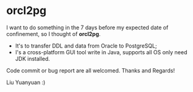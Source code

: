 # orcl2pg   
I want to do something in the 7 days before my expected date of confinement, so I thought of **orcl2pg**.

* It's to transfer DDL and data from Oracle to PostgreSQL; 
* I's a cross-platform GUI tool write in Java, supports all OS only need JDK installed.

Code commit or bug report are all welcomed. Thanks and Regards!

Liu Yuanyuan :)
